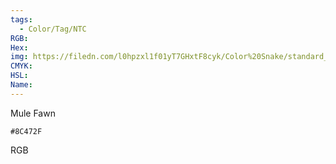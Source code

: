 ```yaml
---
tags:
  - Color/Tag/NTC
RGB:
Hex:
img: https://filedn.com/l0hpzxl1f01yT7GHxtF8cyk/Color%20Snake/standard_csv_to_svg//8C472F.svg
CMYK:
HSL:
Name:
---
```

Mule Fawn
```palette
#8C472F
```
RGB
